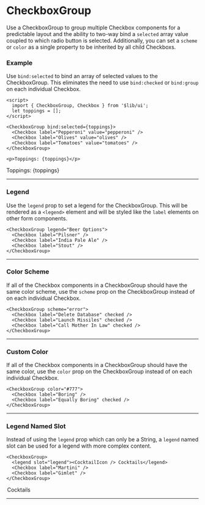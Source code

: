 <script>
	import { Checkbox, CheckboxGroup } from '$lib/ui';
  import Tables from './Tables.svelte';
  import { Martini } from 'lucide-svelte';

  let toppings = [];
</script>

# CheckboxGroup

Use a CheckboxGroup to group multiple Checkbox components for a predictable layout and the ability to two-way bind a
`selected` array value coupled to which radio button is selected. Additionally, you can  set a `scheme` or `color` as a single
property to be inherited by all child Checkboxs.

### Example

Use `bind:selected` to bind an array of selected values to the CheckboxGroup. This eliminates the need to use
`bind:checked` or `bind:group` on each individual Checkbox.

```svelte
<script>
  import { CheckboxGroup, Checkbox } from '$lib/ui';
  let toppings = [];
</script>

<CheckboxGroup bind:selected={toppings}>
  <Checkbox label="Pepperoni" value="pepperoni" />
  <Checkbox label="Olives" value="olives" />
  <Checkbox label="Tomatoes" value="tomatoes" />
</CheckboxGroup>

<p>Toppings: {toppings}</p>
```
<CheckboxGroup bind:selected={toppings}>
  <Checkbox label="Pepperoni" value="pepperoni" />
  <Checkbox label="Olives" value="olives" />
  <Checkbox label="Tomatoes" value="tomatoes" />
</CheckboxGroup>

<p>Toppings: {toppings}</p>

---

### Legend

Use the `legend` prop to set a legend for the CheckboxGroup. This will be rendered as a `<legend>` element and will be
styled like the `label` elements on other form components.

```svelte
<CheckboxGroup legend="Beer Options">
  <Checkbox label="Pilsner" />
  <Checkbox label="India Pale Ale" />
  <Checkbox label="Stout" />
</CheckboxGroup>
```
<CheckboxGroup legend="Beer Options">
  <Checkbox label="Pilsner" />
  <Checkbox label="India Pale Ale" />
  <Checkbox label="Stout" />
</CheckboxGroup>

---

### Color Scheme

If all of the Checkbox components in a CheckboxGroup should have the same color scheme, use the `scheme` prop on the
CheckboxGroup instead of on each individual Checkbox.

```svelte
<CheckboxGroup scheme="error">
  <Checkbox label="Delete Database" checked />
  <Checkbox label="Launch Missiles" checked />
  <Checkbox label="Call Mother In Law" checked />
</CheckboxGroup>
```
<CheckboxGroup scheme="error">
  <Checkbox label="Delete Database" checked />
  <Checkbox label="Launch Missiles" checked />
  <Checkbox label="Call Mother In Law" checked />
</CheckboxGroup>

---

### Custom Color

If all of the Checkbox components in a CheckboxGroup should have the same color, use the `color` prop on the
CheckboxGroup instead of on each individual Checkbox.

```svelte
<CheckboxGroup color="#777">
  <Checkbox label="Boring" />
  <Checkbox label="Equally Boring" checked />
</CheckboxGroup>
```
<CheckboxGroup color="#777">
  <Checkbox label="Boring" />
  <Checkbox label="Equally Boring" checked />
</CheckboxGroup>

---

### Legend Named Slot

Instead of using the `legend` prop which can only be a String, a `legend` named slot can be used for a legend with more
complex content.

```svelte
<CheckboxGroup>
  <legend slot="legend"><CocktailIcon /> Cocktails</legend>
  <Checkbox label="Martini" />
  <Checkbox label="Gimlet" />
</CheckboxGroup>
```
<CheckboxGroup>
  <legend slot="legend" class="flex items-center pb-2"><Martini size={20} /> Cocktails</legend>
  <Checkbox label="Martini" />
  <Checkbox label="Gimlet" />
</CheckboxGroup>

---
<Tables />